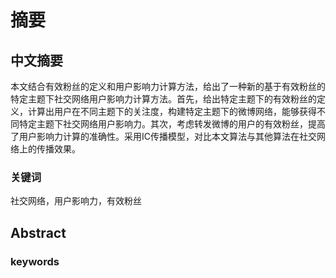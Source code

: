 # 摘要

## 中文摘要

本文结合有效粉丝的定义和用户影响力计算方法，给出了一种新的基于有效粉丝的特定主题下社交网络用户影响力计算方法。首先，给出特定主题下的有效粉丝的定义，计算出用户在不同主题下的关注度，构建特定主题下的微博网络，能够获得不同特定主题下社交网络用户影响力。其次，考虑转发微博的用户的有效粉丝，提高了用户影响力计算的准确性。采用IC传播模型，对比本文算法与其他算法在社交网络上的传播效果。

### 关键词

社交网络，用户影响力，有效粉丝

## Abstract

### keywords
